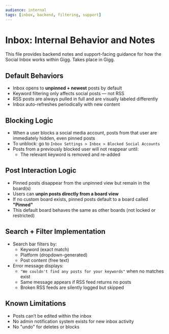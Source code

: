 ```yaml
---
audience: internal
tags: [inbox, backend, filtering, support]
---
```


# Inbox: Internal Behavior and Notes

This file provides backend notes and support-facing guidance for how the Social Inbox works within Gigg.  Takes place in Gigg.

## Default Behaviors

- Inbox opens to **unpinned + newest** posts by default
- Keyword filtering only affects social posts — not RSS
- RSS posts are always pulled in full and are visually labeled differently
- Inbox auto-refreshes periodically with new content

## Blocking Logic

- When a user blocks a social media account, posts from that user are immediately hidden, even pinned posts
- To unblock: go to `Inbox Settings > Inbox > Blocked Social Accounts`
- Posts from a previously blocked user will not reappear until:
  - The relevant keyword is removed and re-added

## Post Interaction Logic

- Pinned posts disappear from the unpinned view but remain in the board(s)
- Users can **unpin posts directly from a board view**
- If no custom board exists, pinned posts default to a board called **"Pinned"**
- This default board behaves the same as other boards (not locked or restricted)

## Search + Filter Implementation

- Search bar filters by:
  - Keyword (exact match)
  - Platform (dropdown-generated)
  - Post content (free text)
- Error message displays:
  - `"We couldn't find any posts for your keywords"` when no matches exist
  - Same message appears if RSS feed returns no posts
  - Broken RSS feeds are silently logged but skipped

## Known Limitations

- Posts can’t be edited within the inbox
- No admin notification system exists for new inbox activity
- No "undo" for deletes or blocks
